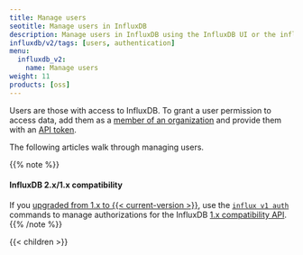 ```yaml
---
title: Manage users
seotitle: Manage users in InfluxDB
description: Manage users in InfluxDB using the InfluxDB UI or the influx CLI.
influxdb/v2/tags: [users, authentication]
menu:
  influxdb_v2:
    name: Manage users
weight: 11
products: [oss]
---
```


Users are those with access to InfluxDB.
To grant a user permission to access data, add them as a [member of an organization](/influxdb/v2/admin/organizations/members/)
and provide them with an [API token](/influxdb/v2/security/tokens/).

The following articles walk through managing users.

{{% note %}}
#### InfluxDB 2.x/1.x compatibility
If you [upgraded from 1.x to {{< current-version >}}](/influxdb/v2/upgrade/v1-to-v2/),
use the [`influx v1 auth`](/influxdb/v2/reference/cli/influx/v1/auth/) commands
to manage authorizations for the InfluxDB [1.x compatibility API](/influxdb/v2/reference/api/influxdb-1x/).
{{% /note %}}

{{< children >}}
